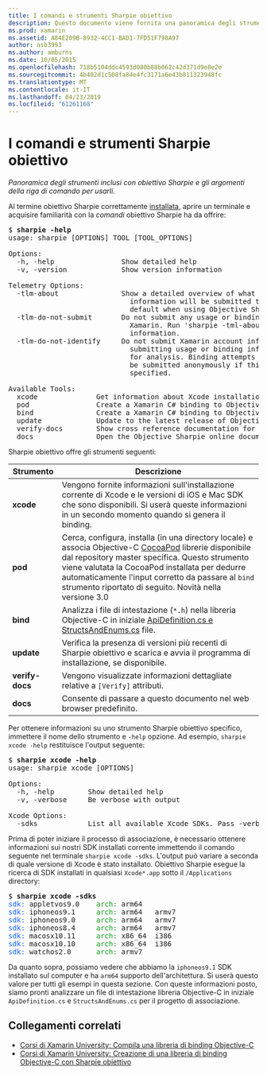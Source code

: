 ```yaml
---
title: I comandi e strumenti Sharpie obiettivo
description: Questo documento viene fornita una panoramica degli strumenti inclusi con obiettivo Sharpie e gli argomenti della riga di comando da usare con essi.
ms.prod: xamarin
ms.assetid: A84E209B-8932-4CC1-BAD1-7FD51F798A97
author: asb3993
ms.author: amburns
ms.date: 10/05/2015
ms.openlocfilehash: 718b5104ddc4593d080b88b062c42d371d9e8e2e
ms.sourcegitcommit: 4b402d1c508fa84e4fc3171a6e43b811323948fc
ms.translationtype: MT
ms.contentlocale: it-IT
ms.lasthandoff: 04/23/2019
ms.locfileid: "61261168"
---
```

# <a name="objective-sharpie-tools--commands"></a>I comandi e strumenti Sharpie obiettivo

_Panoramica degli strumenti inclusi con obiettivo Sharpie e gli argomenti della riga di comando per usarli._

<style type="text/css"> .terminal-blue { color: rgb(10,96,254); } .terminal-green { color: rgb(12,156,26); } .terminal-magenta { color: rgb(152,12,103); } </style>


Al termine obiettivo Sharpie correttamente [installata](~/cross-platform/macios/binding/objective-sharpie/get-started.md), aprire un terminale e acquisire familiarità con la <em>comandi</em> obiettivo Sharpie ha da offrire:

<pre>$ <b>sharpie -help</b>
usage: sharpie [OPTIONS] TOOL [TOOL_OPTIONS]

Options:
  -h, -help                Show detailed help
  -v, -version             Show version information

Telemetry Options:
  -tlm-about               Show a detailed overview of what usage and binding
                             information will be submitted to Xamarin by
                             default when using Objective Sharpie.
  -tlm-do-not-submit       Do not submit any usage or binding information to
                             Xamarin. Run 'sharpie -tml-about' for more
                             information.
  -tlm-do-not-identify     Do not submit Xamarin account information when
                             submitting usage or binding information to Xamarin
                             for analysis. Binding attempts and usage data will
                             be submitted anonymously if this option is
                             specified.

Available Tools:
  xcode              Get information about Xcode installations and available SDKs.
  pod                Create a Xamarin C# binding to Objective-C CocoaPods
  bind               Create a Xamarin C# binding to Objective-C APIs
  update             Update to the latest release of Objective Sharpie
  verify-docs        Show cross reference documentation for [Verify] attributes
  docs               Open the Objective Sharpie online documentation</pre>

Sharpie obiettivo offre gli strumenti seguenti:

|Strumento|Descrizione|
|--- |--- |
|**xcode**|Vengono fornite informazioni sull'installazione corrente di Xcode e le versioni di iOS e Mac SDK che sono disponibili. Si userà queste informazioni in un secondo momento quando si genera il binding.|
|**pod**|Cerca, configura, installa (in una directory locale) e associa Objective-C [CocoaPod](https://cocoapods.org/) librerie disponibile dal repository master specifica. Questo strumento viene valutata la CocoaPod installata per dedurre automaticamente l'input corretto da passare al `bind` strumento riportato di seguito. Novità nella versione 3.0|
|**bind**|Analizza i file di intestazione (`*.h`) nella libreria Objective-C in iniziale [ApiDefinition.cs e StructsAndEnums.cs](~/cross-platform/macios/binding/objective-sharpie/platform/apidefinitions-structsandenums.md) file.|
|**update**|Verifica la presenza di versioni più recenti di Sharpie obiettivo e scarica e avvia il programma di installazione, se disponibile.|
|**verify-docs**|Vengono visualizzate informazioni dettagliate relative a `[Verify]` attributi.|
|**docs**|Consente di passare a questo documento nel web browser predefinito.|

Per ottenere informazioni su uno strumento Sharpie obiettivo specifico, immettere il nome dello strumento e `-help` opzione. Ad esempio, `sharpie xcode -help` restituisce l'output seguente:

<pre>$ <b>sharpie xcode -help</b>
usage: sharpie xcode [OPTIONS]

Options:
  -h, -help        Show detailed help
  -v, -verbose     Be verbose with output

Xcode Options:
  -sdks            List all available Xcode SDKs. Pass -verbose for more details.</pre>

Prima di poter iniziare il processo di associazione, è necessario ottenere informazioni sui nostri SDK installati corrente immettendo il comando seguente nel terminale `sharpie xcode -sdks`. L'output può variare a seconda di quale versione di Xcode è stato installato. Obiettivo Sharpie esegue la ricerca di SDK installati in qualsiasi `Xcode*.app` sotto il `/Applications` directory:

<pre>$ <b>sharpie xcode -sdks</b>
<span class="terminal-blue">sdk:</span> appletvos9.0    <span class="terminal-green">arch:</span> arm64
<span class="terminal-blue">sdk:</span> iphoneos9.1     <span class="terminal-green">arch:</span> arm64   armv7
<span class="terminal-blue">sdk:</span> iphoneos9.0     <span class="terminal-green">arch:</span> arm64   armv7
<span class="terminal-blue">sdk:</span> iphoneos8.4     <span class="terminal-green">arch:</span> arm64   armv7
<span class="terminal-blue">sdk:</span> macosx10.11     <span class="terminal-green">arch:</span> x86_64  i386
<span class="terminal-blue">sdk:</span> macosx10.10     <span class="terminal-green">arch:</span> x86_64  i386
<span class="terminal-blue">sdk:</span> watchos2.0      <span class="terminal-green">arch:</span> armv7</pre>

Da quanto sopra, possiamo vedere che abbiamo la `iphoneos9.1` SDK installato sul computer e ha `arm64` supporto dell'architettura. Si userà questo valore per tutti gli esempi in questa sezione. Con queste informazioni posto, siamo pronti analizzare un file di intestazione libreria Objective-C in iniziale `ApiDefinition.cs` e `StructsAndEnums.cs` per il progetto di associazione.

## <a name="related-links"></a>Collegamenti correlati

- [Corsi di Xamarin University: Compila una libreria di binding Objective-C](https://university.xamarin.com/classes/track/all#building-an-objective-c-bindings-library)
- [Corsi di Xamarin University: Creazione di una libreria di binding Objective-C con Sharpie obiettivo](https://university.xamarin.com/classes/track/all#build-an-objective-c-bindings-library-with-objective-sharpie)